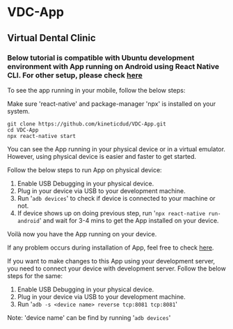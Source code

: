 # VDC-App

## Virtual Dental Clinic

### Below tutorial is compatible with Ubuntu development environment with App running on Android using React Native CLI. For other setup, please check [here](https://reactnative.dev/docs/environment-setup)

To see the app running in your mobile, follow the below steps:

Make sure 'react-native' and package-manager 'npx' is installed on your system.

```
git clone https://github.com/kineticdud/VDC-App.git
cd VDC-App
npx react-native start
```
You can see the App running in your physical device or in a virtual emulator. However,
using physical device is easier and faster to get started.

Follow the below steps to run App on physical device:

1) Enable USB Debugging in your physical device.
2) Plug in your device via USB to your development machine.
3) Run '```adb devices```' to check if device is connected to your machine or not.
4) If device shows up on doing previous step, run '```npx react-native run-android```' and wait for
   3-4 mins to get the App installed on your device.
   
Voilà now you have the App running on your device.

If any problem occurs during installation of App, feel free to check [here](https://reactnative.dev/docs/running-on-device).

If you want to make changes to this App using your development server, you need
to connect your device with development server. Follow the below steps for the same:

1) Enable USB Debugging in your physical device.
2) Plug in your device via USB to your development machine.
3) Run '```adb -s <device name> reverse tcp:8081 tcp:8081```'

Note: 'device name' can be find by running '```adb devices```'
